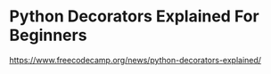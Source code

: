 # Python Decorators Explained For Beginners

<https://www.freecodecamp.org/news/python-decorators-explained/>

